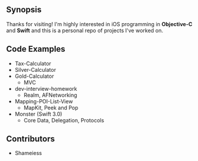 ## Synopsis

Thanks for visiting! I'm highly interested in iOS programming in **Objective-C** and **Swift** and this is a personal repo of projects I've worked on.


## Code Examples
- Tax-Calculator
- Silver-Calculator
- Gold-Calculator
    - MVC 
- dev-interview-homework
    - Realm, AFNetworking
- Mapping-POI-List-View
    - MapKit, Peek and Pop
- Monster (Swift 3.0)
    - Core Data, Delegation, Protocols


## Contributors

- Shameiess

